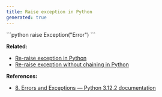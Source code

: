 ```yaml
---
title: Raise exception in Python
generated: true
---
```


<div markdown="1" class="ans">
```python
raise Exception("Error")
```
</div>

**Related:**
- [Re-raise exception in Python](/en-US/python/re-raise-exception)
- [Re-raise exception without chaining in Python](/en-US/python/re-raise-exception-without-chaining)

**References:**
- [8. Errors and Exceptions — Python 3.12.2 documentation](https://docs.python.org/3/tutorial/errors.html)
